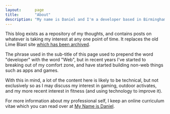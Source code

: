```yaml
---
layout:      page
title:       "About"
description: "My name is Daniel and I'm a developer based in Birmingham"
---
```


This blog exists as a repository of my thoughts, and contains posts on whatever is taking my interest at any one point of time. It replaces the old Lime Blast site [which has been archived](http://2015-10-14.limeblast.co.uk).

The phrase used in the sub-title of this page used to prepend the word "developer" with the word "Web", but in recent years I've started to breaking out of my comfort zone, and have started building non-web things such as apps and games.

With this in mind, a lot of the content here is likely to be technical, but not exclusively so as I may discuss my interest in gaming, outdoor activates, and my more recent interest in fitness (and using technology to improve it).

For more information about my professional self, I keep an online curriculum vitae which you can read over at [My Name is Daniel](http://danielhollands.co.uk/).
